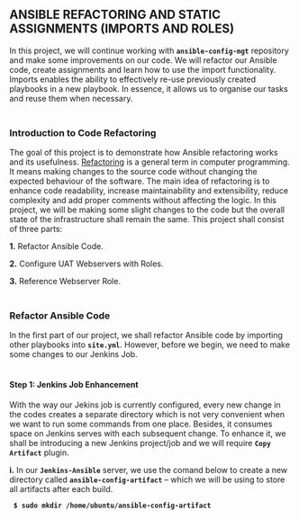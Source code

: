 ## ANSIBLE REFACTORING AND STATIC ASSIGNMENTS (IMPORTS AND ROLES)

In this project, we will continue working with **`ansible-config-mgt`** repository and make some improvements on our code. We will refactor our Ansible code, create assignments and learn how to use the import functionality. Imports enables the ability to effectively re-use previously created playbooks in a new playbook. In essence, it allows us to organise our tasks and reuse them when necessary.

### <br>Introduction to Code Refactoring<br/>

The goal of this project is to demonstrate how Ansible refactoring works and its usefulness. [Refactoring](https://en.wikipedia.org/wiki/Code_refactoring) is a general term in computer programming. It means making changes to the source code without changing the expected behaviour of the software. The main idea of refactoring is to enhance code readability, increase maintainability and extensibility, reduce complexity and add proper comments without affecting the logic. In this project, we will be making some slight changes to the code but the overall state of the infrastructure shall remain the same. This project shall consist of three parts:

**1.** Refactor Ansible Code.

**2.** Configure UAT Webservers with Roles.

**3.** Reference Webserver Role.

### <br>Refactor Ansible Code <br/>

In the first part of our project, we shall refactor Ansible code by importing other playbooks into **`site.yml`**. However, before we begin, we need to make some changes to our Jenkins Job. 

#### <br>Step 1: Jenkins Job Enhancement<br/>

With the way our Jekins job is currently configured, every new change in the codes creates a separate directory which is not very convenient when we want to run some commands from one place. Besides, it consumes space on Jenkins serves with each subsequent change. To enhance it, we shall be introducing a new Jenkins project/job and we will require **`Copy Artifact`** plugin.

**i.** In our **`Jenkins-Ansible`** server, we use the comand below to create a new directory called **`ansible-config-artifact`** – which we will be using to store all artifacts after each build.

**` $ sudo mkdir /home/ubuntu/ansible-config-artifact`**


